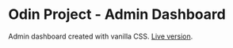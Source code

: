 # Odin Project - Admin Dashboard
Admin dashboard created with vanilla CSS. [Live version](https://m-mackey.github.io/op-admin-dashboard/).
